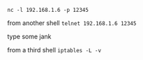 `nc -l 192.168.1.6 -p 12345`

from another shell `telnet 192.168.1.6 12345`

type some jank

from a third shell `iptables -L -v`

